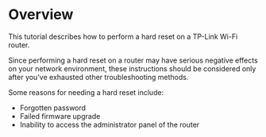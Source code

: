 # Overview
This tutorial describes how to perform a hard reset on a TP-Link Wi-Fi router. 

Since performing a hard reset on a router may have serious negative effects on your network environment, these instructions should be considered only after you've exhausted other troubleshooting methods. 

Some reasons for needing a hard reset include:
- Forgotten password
- Failed firmware upgrade
- Inability to access the administrator panel of the router
